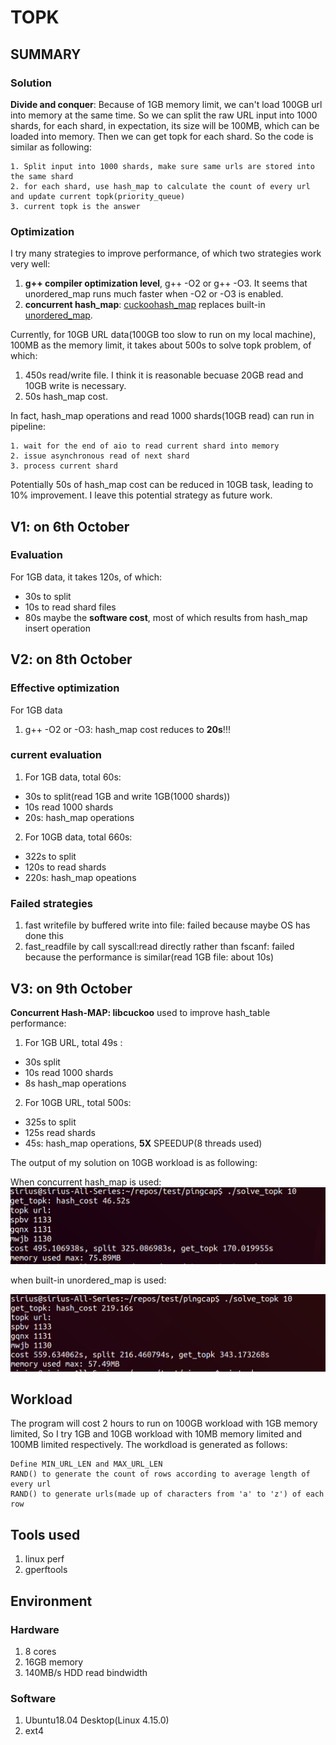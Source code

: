 # TOPK

## SUMMARY

### Solution
**Divide and conquer**: Because of 1GB memory limit, we can't load 100GB url into memory at the same time. So we can split the raw URL input into 1000 shards, for each shard, in expectation, its size will be 100MB, which can be loaded into memory. Then we can get topk for each shard.
So the code is similar as following:
```
1. Split input into 1000 shards, make sure same urls are stored into the same shard
2. for each shard, use hash_map to calculate the count of every url and update current topk(priority_queue)
3. current topk is the answer
```

### Optimization

I try many strategies to improve performance, of which two strategies work very well:
1. **g++ compiler optimization level**, g++ -O2 or g++ -O3. It seems that unordered_map runs much faster when -O2 or -O3 is enabled.
2. **concurrent hash_map**: [cuckoohash_map](https://github.com/efficient/libcuckoo) replaces built-in [unordered_map](http://www.cplusplus.com/reference/unordered_map/unordered_map/).

Currently, for 10GB URL data(100GB too slow to run on my local machine), 100MB as the memory limit, it takes about 500s to solve topk problem, of which:
1. 450s read/write file. I think it is reasonable becuase 20GB read and 10GB write is necessary.
2. 50s hash_map cost.

In fact, hash_map operations and read 1000 shards(10GB read) can run in pipeline:
```
1. wait for the end of aio to read current shard into memory
2. issue asynchronous read of next shard
3. process current shard
```
Potentially 50s of  hash_map cost can be reduced in 10GB task, leading to 10% improvement. I leave this potential strategy as future work.

## V1: on 6th October
### Evaluation

For 1GB data, it takes 120s, of which:
- 30s to split
- 10s to read shard files
- 80s maybe the **software cost**, most of which results from hash_map insert operation

## V2: on 8th October
### Effective optimization
For 1GB data
1. g++ -O2 or -O3: hash_map cost reduces to **20s**!!!

### current evaluation
1. For 1GB data, total 60s:
- 30s to split(read 1GB and write 1GB(1000 shards))
- 10s read 1000 shards
- 20s: hash_map operations

2. For 10GB data, total 660s:
- 322s to split
- 120s to read shards
- 220s: hash_map opeations

### Failed strategies

1. fast writefile by buffered write into file: failed because maybe OS has done this
2. fast_readfile by call syscall:read directly rather than fscanf: failed because the performance is similar(read 1GB file: about 10s)

## V3: on 9th October

**Concurrent Hash-MAP: libcuckoo** used to improve hash_table performance:
1. For 1GB URL, total 49s :
- 30s split
- 10s read 1000 shards
- 8s hash_map operations

2. For 10GB URL, total 500s:
- 325s to split
- 125s read shards
- 45s: hash_map operations, **5X** SPEEDUP(8 threads used)

The output of my solution on 10GB workload is as following:

When concurrent hash_map is used:
![concurrent](figures/10G-smp.png)


when built-in unordered_map is used:

![builtin](figures/10G-builtin.png)


## Workload
The program will cost 2 hours to run on 100GB workload with 1GB memory limited, So I try 1GB and 10GB workload with 10MB memory limited and 100MB limited respectively.
The workdload is generated as follows:

```
Define MIN_URL_LEN and MAX_URL_LEN
RAND() to generate the count of rows according to average length of every url
RAND() to generate urls(made up of characters from 'a' to 'z') of each row
```
## Tools used

1. linux perf
2. gperftools

## Environment

### Hardware
1. 8 cores
2. 16GB memory
3. 140MB/s HDD read bindwidth

### Software
1. Ubuntu18.04 Desktop(Linux 4.15.0)
1. ext4
